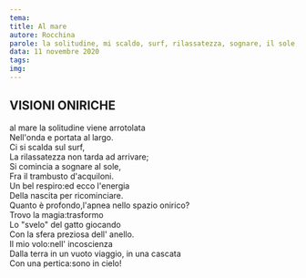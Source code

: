 ```yaml
---
tema:
title: Al mare
autore: Rocchina
parole: la solitudine, mi scaldo, surf, rilassatezza, sognare, il sole, trambusto, aquiloni
data: 11 novembre 2020
tags: 
img: 
---
```

## VISIONI ONIRICHE

al mare la solitudine viene arrotolata  
Nell'onda e portata al largo.  
Ci si scalda  sul surf,  
La rilassatezza  non tarda ad arrivare;  
Si comincia a sognare al sole,  
Fra il trambusto d'acquiloni.  
Un bel respiro:ed ecco  l'energia  
Della  nascita  per ricominciare.  
Quanto è  profondo,l'apnea nello spazio onirico?  
Trovo la magia:trasformo  
Lo "svelo" del gatto giocando  
Con la sfera preziosa  dell' anello.   
Il mio volo:nell' incoscienza  
Dalla terra in un vuoto viaggio, in una cascata  
Con una pertica:sono in cielo!

